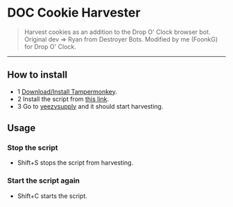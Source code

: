 # DOC Cookie Harvester
> Harvest cookies as an addition to the Drop O' Clock browser bot.
> Original dev => Ryan from Destroyer Bots.
> Modified by me (FoonkG) for Drop O' Clock.
---

## How to install
- 1 [Download/Install Tampermonkey](https://chrome.google.com/webstore/detail/tampermonkey/dhdgffkkebhmkfjojejmpbldmpobfkfo?hl=en).
- 2 Install the script from [this link](https://docdiscordauth.000webhostapp.com/cookieharvester/DocCookieHarvester.user.js).
- 3 Go to [yeezysupply](https://www.yeezysupply.com) and it should start harvesting.
## Usage
### Stop the script
- Shift+S stops the script from harvesting.
### Start the script again
- Shift+C starts the script.
